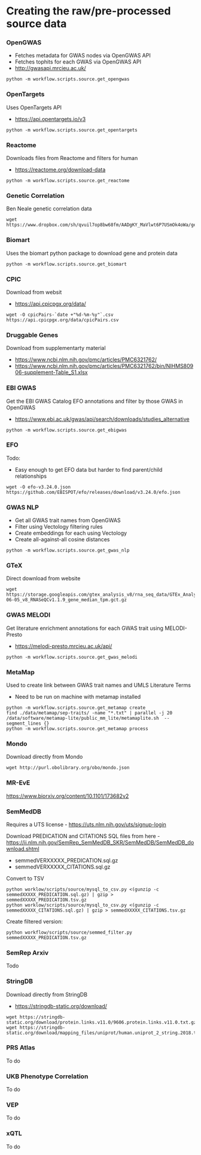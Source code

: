 # Creating the raw/pre-processed source data

### OpenGWAS

- Fetches metadata for GWAS nodes via OpenGWAS API
- Fetches tophits for each GWAS via OpenGWAS API
- http://gwasapi.mrcieu.ac.uk/

```
python -m workflow.scripts.source.get_opengwas
```

### OpenTargets

Uses OpenTargets API

- https://api.opentargets.io/v3

```
python -m workflow.scripts.source.get_opentargets
```

### Reactome

Downloads files from Reactome and filters for human
- https://reactome.org/download-data

```
python -m workflow.scripts.source.get_reactome
```

### Genetic Correlation

Ben Neale genetic correlation data

```
wget https://www.dropbox.com/sh/qvuil7op8bw68fm/AADgKY_MaVlwt6P7USmOk4oWa/geno_correlation.r2.gz
```

### Biomart

Uses the biomart python package to download gene and protein data

```
python -m workflow.scripts.source.get_biomart
```

### CPIC

Download from websit
- https://api.cpicpgx.org/data/

```
wget -O cpicPairs-`date +"%d-%m-%y"`.csv https://api.cpicpgx.org/data/cpicPairs.csv
```

### Druggable Genes

Download from supplementarty material
- https://www.ncbi.nlm.nih.gov/pmc/articles/PMC6321762/
- https://www.ncbi.nlm.nih.gov/pmc/articles/PMC6321762/bin/NIHMS80906-supplement-Table_S1.xlsx

### EBI GWAS

Get the EBI GWAS Catalog EFO annotations and filter by those GWAS in OpenGWAS
- https://www.ebi.ac.uk/gwas/api/search/downloads/studies_alternative

```
python -m workflow.scripts.source.get_ebigwas
```

### EFO

Todo:
- Easy enough to get EFO data but harder to find parent/child relationships

```
wget -O efo-v3.24.0.json https://github.com/EBISPOT/efo/releases/download/v3.24.0/efo.json
```

### GWAS NLP

- Get all GWAS trait names from OpenGWAS
- Filter using Vectology filtering rules
- Create embeddings for each using Vectology
- Create all-against-all cosine distances

```
python -m workflow.scripts.source.get_gwas_nlp
```

### GTeX

Direct download from website

```
wget https://storage.googleapis.com/gtex_analysis_v8/rna_seq_data/GTEx_Analysis_2017-06-05_v8_RNASeQCv1.1.9_gene_median_tpm.gct.gz
```

### GWAS MELODI

Get literature enrichment annotations for each GWAS trait using MELODI-Presto
- https://melodi-presto.mrcieu.ac.uk/api/

```
python -m workflow.scripts.source.get_gwas_melodi
```

### MetaMap

Used to create link between GWAS trait names and UMLS Literature Terms

- Need to be run on machine with metamap installed

```
python -m workflow.scripts.source.get_metamap create
find ./data/metamap/sep-traits/ -name "*.txt" | parallel -j 20 /data/software/metamap-lite/public_mm_lite/metamaplite.sh  --segment_lines {}
python -m workflow.scripts.source.get_metamap process
```

### Mondo

Download directly from Mondo 

```
wget http://purl.obolibrary.org/obo/mondo.json
```

### MR-EvE

https://www.biorxiv.org/content/10.1101/173682v2

### SemMedDB

Requires a UTS license - https://uts.nlm.nih.gov/uts/signup-login

Download PREDICATION and CITATIONS SQL files from here - https://ii.nlm.nih.gov/SemRep_SemMedDB_SKR/SemMedDB/SemMedDB_download.shtml
- semmedVERXXXXX_PREDICATION.sql.gz
- semmedVERXXXXX_CITATIONS.sql.gz

Convert to TSV

```
python worklow/scripts/source/mysql_to_csv.py <(gunzip -c semmedXXXXX_PREDICATION.sql.gz) | gzip > semmedXXXXX_PREDICATION.tsv.gz
python worklow/scripts/source/mysql_to_csv.py <(gunzip -c semmedXXXXX_CITATIONS.sql.gz) | gzip > semmedXXXXX_CITATIONS.tsv.gz
```

Create filtered version:

```
python workflow/scripts/source/semmed_filter.py semmedXXXXX_PREDICATION.tsv.gz
```

### SemRep Arxiv

Todo

### StringDB

Download directly from StringDB
- https://stringdb-static.org/download/

```
wget https://stringdb-static.org/download/protein.links.v11.0/9606.protein.links.v11.0.txt.gz
wget https://stringdb-static.org/download/mapping_files/uniprot/human.uniprot_2_string.2018.tsv.gz
```

### PRS Atlas

To do

### UKB Phenotype Correlation

To do

### VEP

To do

### xQTL

To do